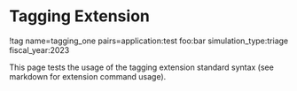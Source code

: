 # Tagging Extension

!tag name=tagging_one pairs=application:test foo:bar simulation_type:triage fiscal_year:2023

This page tests the usage of the tagging extension standard syntax (see markdown for extension
command usage).
